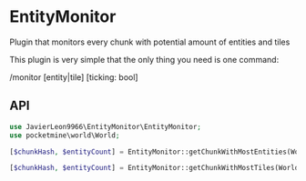 # EntityMonitor
Plugin that monitors every chunk with potential amount of entities and tiles

This plugin is very simple that the only thing you need is one command:

/monitor [entity|tile] [ticking: bool]

## API
```php
use JavierLeon9966\EntityMonitor\EntityMonitor;
use pocketmine\world\World;

[$chunkHash, $entityCount] = EntityMonitor::getChunkWithMostEntities(World $world, bool $ticking): array{?int, int};

[$chunkHash, $entityCount] = EntityMonitor::getChunkWithMostTiles(World $world, bool $ticking): array{?int, int};
```